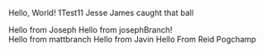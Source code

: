 Hello, World!
1Test11
Jesse James caught that ball

Hello from Joseph
Hello from josephBranch!  
Hello from mattbranch
Hello from Javin
Hello From Reid
Pogchamp